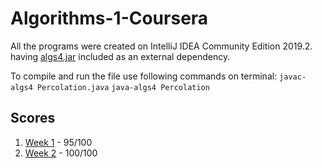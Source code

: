 # Algorithms-1-Coursera

All the programs were created on IntelliJ IDEA Community Edition 2019.2. having [algs4.jar](https://algs4.cs.princeton.edu/code/algs4.jar) included as an external dependency.

To compile and run the file use following commands on terminal:
`javac-algs4 Percolation.java`
`java-algs4 Percolation`

## Scores
1. [Week 1](Week1) - 95/100
2. [Week 2](Week%202) - 100/100
